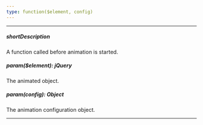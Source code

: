 ```yaml
---
type: function($element, config)
---
```

---
##### shortDescription
A function called before animation is started.

##### param($element): jQuery
The animated object.

##### param(config): Object
The animation configuration object.

---
